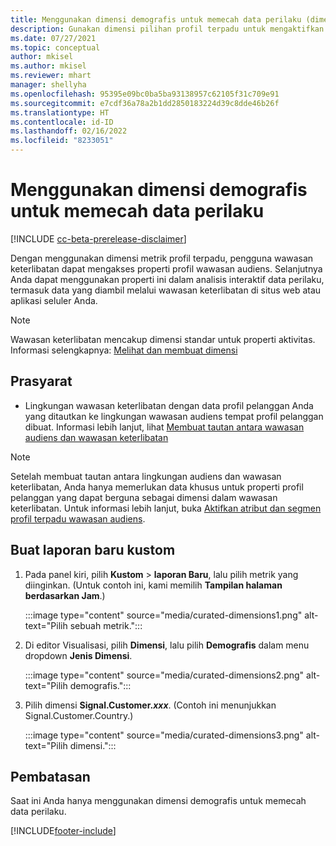 ```yaml
---
title: Menggunakan dimensi demografis untuk memecah data perilaku (dimensi pilihan)
description: Gunakan dimensi pilihan profil terpadu untuk mengaktifkan properti profil pelanggan wawasan audiens.
ms.date: 07/27/2021
ms.topic: conceptual
author: mkisel
ms.author: mkisel
ms.reviewer: mhart
manager: shellyha
ms.openlocfilehash: 95395e09bc0ba5ba93138957c62105f31c709e91
ms.sourcegitcommit: e7cdf36a78a2b1dd2850183224d39c8dde46b26f
ms.translationtype: HT
ms.contentlocale: id-ID
ms.lasthandoff: 02/16/2022
ms.locfileid: "8233051"
---
```

# <a name="use-demographic-dimensions-for-splitting-behavioral-data"></a>Menggunakan dimensi demografis untuk memecah data perilaku

[!INCLUDE [cc-beta-prerelease-disclaimer](includes/cc-beta-prerelease-disclaimer.md)]

Dengan menggunakan dimensi metrik profil terpadu, pengguna wawasan keterlibatan dapat mengakses properti profil wawasan audiens. Selanjutnya Anda dapat menggunakan properti ini dalam analisis interaktif data perilaku, termasuk data yang diambil melalui wawasan keterlibatan di situs web atau aplikasi seluler Anda.

>[!NOTE]
> Wawasan keterlibatan mencakup dimensi standar untuk properti aktivitas. Informasi selengkapnya: [Melihat dan membuat dimensi](dimensions.md)

## <a name="prerequisite"></a>Prasyarat

- Lingkungan wawasan keterlibatan dengan data profil pelanggan Anda yang ditautkan ke lingkungan wawasan audiens tempat profil pelanggan dibuat. Informasi lebih lanjut, lihat [Membuat tautan antara wawasan audiens dan wawasan keterlibatan](integrate-audience-insights-engagement-insights.md)

> [!NOTE]
> Setelah membuat tautan antara lingkungan audiens dan wawasan keterlibatan, Anda hanya memerlukan data khusus untuk properti profil pelanggan yang dapat berguna sebagai dimensi dalam wawasan keterlibatan. Untuk informasi lebih lanjut, buka [Aktifkan atribut dan segmen profil terpadu wawasan audiens](integrate-audience-insights-engagement-insights.md#enable-audience-insights-unified-profiles-attributes-and-segments).

## <a name="create-a-new-custom-report"></a>Buat laporan baru kustom

1. Pada panel kiri, pilih **Kustom** > **laporan Baru**, lalu pilih metrik yang diinginkan. (Untuk contoh ini, kami memilih **Tampilan halaman berdasarkan Jam**.)

    :::image type="content" source="media/curated-dimensions1.png" alt-text="Pilih sebuah metrik.":::

2. Di editor Visualisasi, pilih **Dimensi**, lalu pilih **Demografis** dalam menu dropdown **Jenis Dimensi**.

    :::image type="content" source="media/curated-dimensions2.png" alt-text="Pilih demografis.":::

3. Pilih dimensi **Signal.Customer.*xxx***. (Contoh ini menunjukkan Signal.Customer.Country.)

    :::image type="content" source="media/curated-dimensions3.png" alt-text="Pilih dimensi.":::
  
## <a name="limitations"></a>Pembatasan

Saat ini Anda hanya menggunakan dimensi demografis untuk memecah data perilaku.


[!INCLUDE[footer-include](../includes/footer-banner.md)]
